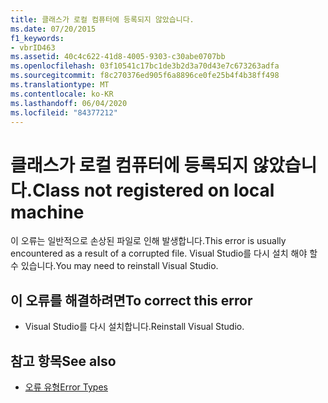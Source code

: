 ```yaml
---
title: 클래스가 로컬 컴퓨터에 등록되지 않았습니다.
ms.date: 07/20/2015
f1_keywords:
- vbrID463
ms.assetid: 40c4c622-41d8-4005-9303-c30abe0707bb
ms.openlocfilehash: 03f10541c17bc1de3b2d3a70d43e7c673263adfa
ms.sourcegitcommit: f8c270376ed905f6a8896ce0fe25b4f4b38ff498
ms.translationtype: MT
ms.contentlocale: ko-KR
ms.lasthandoff: 06/04/2020
ms.locfileid: "84377212"
---
```

# <a name="class-not-registered-on-local-machine"></a><span data-ttu-id="af5d4-102">클래스가 로컬 컴퓨터에 등록되지 않았습니다.</span><span class="sxs-lookup"><span data-stu-id="af5d4-102">Class not registered on local machine</span></span>
<span data-ttu-id="af5d4-103">이 오류는 일반적으로 손상된 파일로 인해 발생합니다.</span><span class="sxs-lookup"><span data-stu-id="af5d4-103">This error is usually encountered as a result of a corrupted file.</span></span> <span data-ttu-id="af5d4-104">Visual Studio를 다시 설치 해야 할 수 있습니다.</span><span class="sxs-lookup"><span data-stu-id="af5d4-104">You may need to reinstall Visual Studio.</span></span>  
  
## <a name="to-correct-this-error"></a><span data-ttu-id="af5d4-105">이 오류를 해결하려면</span><span class="sxs-lookup"><span data-stu-id="af5d4-105">To correct this error</span></span>  
  
- <span data-ttu-id="af5d4-106">Visual Studio를 다시 설치합니다.</span><span class="sxs-lookup"><span data-stu-id="af5d4-106">Reinstall Visual Studio.</span></span>  
  
## <a name="see-also"></a><span data-ttu-id="af5d4-107">참고 항목</span><span class="sxs-lookup"><span data-stu-id="af5d4-107">See also</span></span>

- [<span data-ttu-id="af5d4-108">오류 유형</span><span class="sxs-lookup"><span data-stu-id="af5d4-108">Error Types</span></span>](../programming-guide/language-features/error-types.md)
